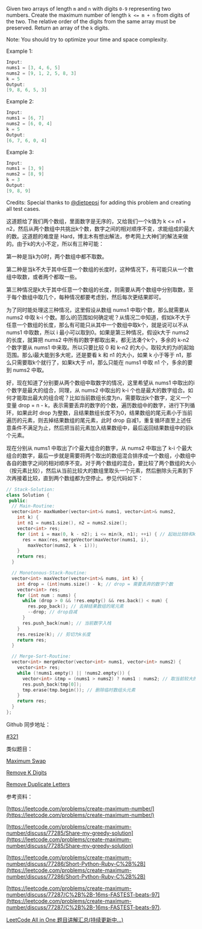 Given two arrays of length `m` and `n` with digits `0-9` representing two numbers. Create the maximum number of length `k <= m + n` from digits of the two. The relative order of the digits from the same array must be preserved. Return an array of the `k` digits.

Note: You should try to optimize your time and space complexity.

Example 1:

```cpp
Input:
nums1 = [3, 4, 6, 5]
nums2 = [9, 1, 2, 5, 8, 3]
k = 5
Output:
[9, 8, 6, 5, 3]
```

Example 2:

```cpp
Input:
nums1 = [6, 7]
nums2 = [6, 0, 4]
k = 5
Output:
[6, 7, 6, 0, 4]
```

Example 3:

```cpp
Input:
nums1 = [3, 9]
nums2 = [8, 9]
k = 3
Output:
[9, 8, 9]
```

Credits: Special thanks to [@dietpepsi](https://leetcode.com/discuss/user/dietpepsi) for adding this problem and creating all test cases.

这道题给了我们两个数组，里面数字是无序的，又给我们一个k值为 k \<= n1 + n2，然后从两个数组中共挑出k个数，数字之间的相对顺序不变，求能组成的最大的数。这道题的难度是 Hard，博主木有想出解法，参考网上大神们的解法来做的。由于k的大小不定，所以有三种可能：

第一种是当k为0时，两个数组中都不取数。

第二种是当k不大于其中任意一个数组的长度时，这种情况下，有可能只从一个数组中取数，或者两个都取一些。

第三种情况是k大于其中任意一个数组的长度，则需要从两个数组中分别取数，至于每个数组中取几个，每种情况都要考虑到，然后每次更结果即可。

为了同时能处理这三种情况，这里假设从数组 nums1 中取i个数，那么就需要从 nums2 中取 k-i 个数。那么i的范围如何确定呢？从情况二中知道，假如k不大于任意一个数组的长度，那么有可能只从其中一个数组中取k个，就是说可以不从 nums1 中取数，所以 i 最小可以取到0。如果是第三种情况，假设k大于 nums2 的长度，就算把 nums2 中所有的数字都取出来，都无法凑个k个，多余的 k-n2 个数字要从 nums1 中来取。所以只要比较 0 和 k-n2 的大小，取较大的为i的起始范围。那么i最大能到多大呢，还是要看 k 和 n1 的大小，如果 k 小于等于 n1，那么只需要取k个就行了，如果k大于 n1，那么只能在 nums1 中取 n1 个，多余的要到 nums2 中取。

好，现在知道了分别要从两个数组中取数字的情况，这里希望从 nums1 中取出的i个数字是最大的组合，同理，从 nums2 中取出的 k-i 个也是最大的数字组合。如何才能取出最大的组合呢？比如当前数组长度为n，需要取出k个数字，定义一个变量 drop = n - k，表示需要丢弃的数字的个数，遍历数组中的数字，进行下列循环，如果此时 drop 为整数，且结果数组长度不为0，结果数组的尾元素小于当前遍历的元素，则去掉结果数组的尾元素，此时 drop 自减1，重复循环直至上述任意条件不满足为止，然后把当前元素加入结果数组中，最后返回结果数组中的前k个元素。

现在分别从 nums1 中取出了i个最大组合的数字，从 nums2 中取出了 k-i 个最大组合的数字，最后一步就是需要将两个取出的数组混合排序成一个数组，小数组中各自的数字之间的相对顺序不变。对于两个数组的混合，要比较了两个数组的大小（按元素比较），然后从当前比较大的数组里取头一个元素，然后删除头元素到下次再接着比较，直到两个数组都为空停止。参见代码如下：

```cpp
// Stack-Solution:
class Solution {
 public:
  // Main-Routine:
  vector<int> maxNumber(vector<int>& nums1, vector<int>& nums2,
    int k) {
    int n1 = nums1.size(), n2 = nums2.size();
    vector<int> res;
    for (int i = max(0, k - n2); i <= min(k, n1); ++i) { // 起始比较0和k-n2
      res = max(res, mergeVector(maxVector(nums1, i),
        maxVector(nums2, k - i)));
    }
    return res;
  }

  // Monotonous-Stack-Routine:
  vector<int> maxVector(vector<int>& nums, int k) {
    int drop = (int)nums.size() - k; // drop = 需要丢弃的数字个数
    vector<int> res;
    for (int num : nums) {
      while (drop > 0 && !res.empty() && res.back() < num) {
        res.pop_back(); // 去掉结果数组的尾元素
        --drop; // drop自减
      }
      res.push_back(num); // 当前数字入栈
    }
    res.resize(k); // 剪切为k长度
    return res;
  }

  // Merge-Sort-Routine:
  vector<int> mergeVector(vector<int> nums1, vector<int> nums2) {
    vector<int> res;
    while (!nums1.empty() || !nums2.empty()) {
      vector<int> &tmp = (nums1 > nums2) ? nums1 : nums2; // 取当前较大的数组
      res.push_back(tmp[0]);
      tmp.erase(tmp.begin()); // 删除临时数组头元素
    }
    return res;
  }
};
```

Github 同步地址：

[#321](https://github.com/grandyang/leetcode/issues/321)

类似题目：

[Maximum Swap](http://www.cnblogs.com/grandyang/p/7583875.html)

[Remove K Digits](http://www.cnblogs.com/grandyang/p/5883736.html)

[Remove Duplicate Letters](http://www.cnblogs.com/grandyang/p/5085379.html)

参考资料：

[https://leetcode.com/problems/create-maximum-number/](https://leetcode.com/problems/create-maximum-number/)

[https://leetcode.com/problems/create-maximum-number/discuss/77285/Share-my-greedy-solution](https://leetcode.com/problems/create-maximum-number/discuss/77285/Share-my-greedy-solution)

[https://leetcode.com/problems/create-maximum-number/discuss/77286/Short-Python-Ruby-C%2B%2B](https://leetcode.com/problems/create-maximum-number/discuss/77286/Short-Python-Ruby-C%2B%2B)

[https://leetcode.com/problems/create-maximum-number/discuss/77287/C%2B%2B-16ms-FASTEST-beats-97](https://leetcode.com/problems/create-maximum-number/discuss/77287/C%2B%2B-16ms-FASTEST-beats-97).

[LeetCode All in One 题目讲解汇总(持续更新中...)](http://www.cnblogs.com/grandyang/p/4606334.html)
